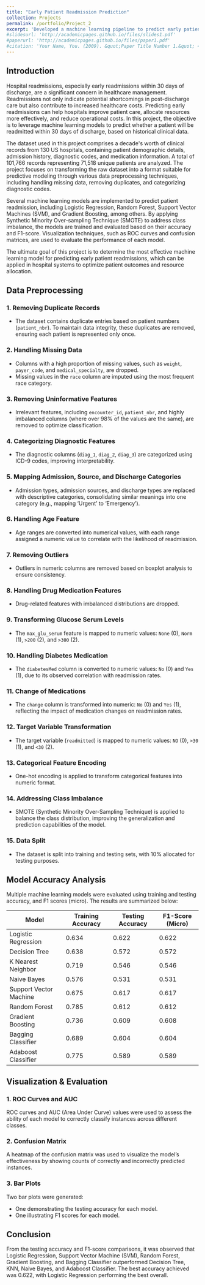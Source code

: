 ```yaml
---
title: "Early Patient Readmission Prediction"
collection: Projects
permalink: /portfolio/Project_2
excerpt: 'Developed a machine learning pipeline to predict early patient readmissions using a decade of clinical records from 130 US hospitals. Extensive data preprocessing was performed, class imbalance was addressed using SMOTE, and multiple models including Logistic Regression and Random Forest were evaluated, achieving the highest accuracy of 62.2%. Visualization techniques such as ROC curves and confusion matrices were used to assess model performance.'
#slidesurl: 'http://academicpages.github.io/files/slides1.pdf'
#paperurl: 'http://academicpages.github.io/files/paper1.pdf'
#citation: 'Your Name, You. (2009). &quot;Paper Title Number 1.&quot; <i>Journal 1</i>. 1(1).'
---
```



## Introduction

Hospital readmissions, especially early readmissions within 30 days of discharge, are a significant concern in healthcare management. Readmissions not only indicate potential shortcomings in post-discharge care but also contribute to increased healthcare costs. Predicting early readmissions can help hospitals improve patient care, allocate resources more effectively, and reduce operational costs. In this project, the objective is to leverage machine learning models to predict whether a patient will be readmitted within 30 days of discharge, based on historical clinical data.

The dataset used in this project comprises a decade's worth of clinical records from 130 US hospitals, containing patient demographic details, admission history, diagnostic codes, and medication information. A total of 101,766 records representing 71,518 unique patients are analyzed. The project focuses on transforming the raw dataset into a format suitable for predictive modeling through various data preprocessing techniques, including handling missing data, removing duplicates, and categorizing diagnostic codes.

Several machine learning models are implemented to predict patient readmission, including Logistic Regression, Random Forest, Support Vector Machines (SVM), and Gradient Boosting, among others. By applying Synthetic Minority Over-sampling Technique (SMOTE) to address class imbalance, the models are trained and evaluated based on their accuracy and F1-score. Visualization techniques, such as ROC curves and confusion matrices, are used to evaluate the performance of each model.

The ultimate goal of this project is to determine the most effective machine learning model for predicting early patient readmissions, which can be applied in hospital systems to optimize patient outcomes and resource allocation.


## Data Preprocessing

### 1. Removing Duplicate Records
- The dataset contains duplicate entries based on patient numbers (`patient_nbr`). To maintain data integrity, these duplicates are removed, ensuring each patient is represented only once.

### 2. Handling Missing Data
- Columns with a high proportion of missing values, such as `weight`, `payer_code`, and `medical_specialty`, are dropped.
- Missing values in the `race` column are imputed using the most frequent race category.

### 3. Removing Uninformative Features
- Irrelevant features, including `encounter_id`, `patient_nbr`, and highly imbalanced columns (where over 98% of the values are the same), are removed to optimize classification.

### 4. Categorizing Diagnostic Features
- The diagnostic columns (`diag_1`, `diag_2`, `diag_3`) are categorized using ICD-9 codes, improving interpretability.

### 5. Mapping Admission, Source, and Discharge Categories
- Admission types, admission sources, and discharge types are replaced with descriptive categories, consolidating similar meanings into one category (e.g., mapping ‘Urgent’ to ‘Emergency’).

### 6. Handling Age Feature
- Age ranges are converted into numerical values, with each range assigned a numeric value to correlate with the likelihood of readmission.

### 7. Removing Outliers
- Outliers in numeric columns are removed based on boxplot analysis to ensure consistency.

### 8. Handling Drug Medication Features
- Drug-related features with imbalanced distributions are dropped.

### 9. Transforming Glucose Serum Levels
- The `max_glu_serum` feature is mapped to numeric values: `None` (0), `Norm` (1), `>200` (2), and `>300` (2).

### 10. Handling Diabetes Medication
- The `diabetesMed` column is converted to numeric values: `No` (0) and `Yes` (1), due to its observed correlation with readmission rates.

### 11. Change of Medications
- The `change` column is transformed into numeric: `No` (0) and `Yes` (1), reflecting the impact of medication changes on readmission rates.

### 12. Target Variable Transformation
- The target variable (`readmitted`) is mapped to numeric values: `NO` (0), `>30` (1), and `<30` (2).

### 13. Categorical Feature Encoding
- One-hot encoding is applied to transform categorical features into numeric format.

### 14. Addressing Class Imbalance
- SMOTE (Synthetic Minority Over-Sampling Technique) is applied to balance the class distribution, improving the generalization and prediction capabilities of the model.

### 15. Data Split
- The dataset is split into training and testing sets, with 10% allocated for testing purposes.

## Model Accuracy Analysis

Multiple machine learning models were evaluated using training and testing accuracy, and F1 scores (micro). The results are summarized below:

| Model                  | Training Accuracy | Testing Accuracy | F1-Score (Micro) |
|------------------------|-------------------|------------------|------------------|
| Logistic Regression     | 0.634             | 0.622            | 0.622            |
| Decision Tree           | 0.638             | 0.572            | 0.572            |
| K Nearest Neighbor      | 0.719             | 0.546            | 0.546            |
| Naive Bayes             | 0.576             | 0.531            | 0.531            |
| Support Vector Machine  | 0.675             | 0.617            | 0.617            |
| Random Forest           | 0.785             | 0.612            | 0.612            |
| Gradient Boosting       | 0.736             | 0.609            | 0.608            |
| Bagging Classifier      | 0.689             | 0.604            | 0.604            |
| Adaboost Classifier     | 0.775             | 0.589            | 0.589            |

## Visualization & Evaluation

### 1. ROC Curves and AUC
ROC curves and AUC (Area Under Curve) values were used to assess the ability of each model to correctly classify instances across different classes.

### 2. Confusion Matrix
A heatmap of the confusion matrix was used to visualize the model’s effectiveness by showing counts of correctly and incorrectly predicted instances.

### 3. Bar Plots
Two bar plots were generated:
- One demonstrating the testing accuracy for each model.
- One illustrating F1 scores for each model.

## Conclusion
From the testing accuracy and F1-score comparisons, it was observed that Logistic Regression, Support Vector Machine (SVM), Random Forest, Gradient Boosting, and Bagging Classifier outperformed Decision Tree, KNN, Naive Bayes, and Adaboost Classifier. The best accuracy achieved was 0.622, with Logistic Regression performing the best overall.

